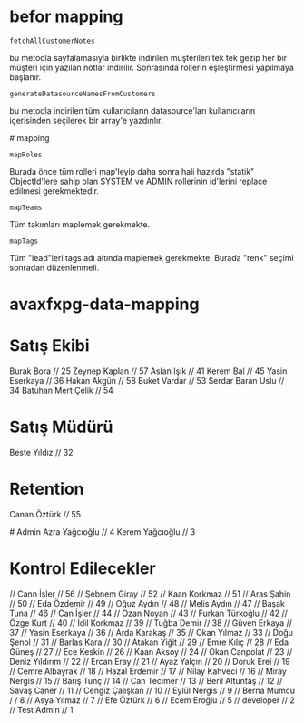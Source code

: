# befor mapping

`fetchAllCustomerNotes`

bu metodla sayfalamasıyla birlikte indirilen müşterileri tek tek gezip her bir müşteri için yazılan notlar indirilir. Sonrasında rollerin eşleştirmesi yapılmaya başlanır.

`generateDatasourceNamesFromCustomers`

bu metodla indirilen tüm kullanıcıların datasource'ları kullanıcıların içerisinden seçilerek bir array'e yazdırılır.

# mapping

`mapRoles`

Burada önce tüm rolleri map'leyip daha sonra hali hazırda "statik" ObjectId'lere sahip olan SYSTEM ve ADMIN rollerinin id'lerini replace edilmesi gerekmektedir.

`mapTeams`

Tüm takımları maplemek gerekmekte.

`mapTags`

Tüm "lead"leri tags adı altında maplemek gerekmekte. Burada "renk" seçimi sonradan düzenlenmeli.

# avaxfxpg-data-mapping

# Satış Ekibi

Burak Bora // 25
Zeynep Kaplan // 57
Aslan Işık // 41
Kerem Bal // 45
Yasin Eserkaya // 36
Hakan Akgün // 58
Buket Vardar // 53
Serdar Baran Uslu // 34
Batuhan Mert Çelik // 54

# Satış Müdürü

Beste Yıldız // 32

# Retention

Canan Öztürk // 55

# Admin
Azra Yağcıoğlu // 4
Kerem Yağcıoğlu // 3

# Kontrol Edilecekler

// Cann İşler // 56
// Şebnem Giray // 52
// Kaan Korkmaz // 51
// Aras Şahin // 50
// Eda Özdemir // 49
// Oğuz Aydın // 48
// Melis Aydın // 47
// Başak Tuna // 46
// Can İşler // 44
// Ozan Noyan // 43
// Furkan Türkoğlu // 42
// Özge Kurt // 40
// İdil Korkmaz // 39
// Tuğba Demir // 38
// Güven Erkaya // 37
// Yasin Eserkaya // 36
// Arda Karakaş // 35
// Okan Yılmaz // 33
// Doğu Şenol // 31
// Barlas Kara // 30
// Atakan Yiğit // 29
// Emre Kılıç // 28
// Eda Güneş // 27
// Ece Keskin // 26
// Kaan Aksoy // 24
// Okan Canpolat // 23
// Deniz Yıldırım // 22
// Ercan Eray // 21
// Ayaz Yalçın // 20
// Doruk Erel // 19
// Cemre Albayrak // 18
// Hazal Erdemir // 17
// Nilay Kahveci // 16
// Miray Nergis // 15
// Barış Tunç // 14
// Can Tecimer // 13
// Beril Altuntaş // 12
// Savaş Caner // 11
// Cengiz Çalışkan // 10
// Eylül Nergis // 9
// Berna Mumcu / / 8
// Asya Yılmaz // 7
// Efe Öztürk // 6
// Ecem Eroğlu // 5
// developer // 2
// Test Admin // 1
